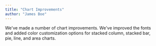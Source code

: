 ```yaml
---
title: "Chart Improvements"
author: "James Boe"
---
```

We've made a number of chart improvements.<!--more--> We've improved the fonts and added color customization options for stacked column, stacked bar, pie, line, and area charts.